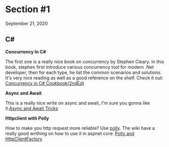 # Section #1
September 21, 2020

## C#

__Concurrency In C#__

The first one is a really nice book on concurrency by Stephen Cleary. In this book, stephen first introduce various concurrency tool for modern .Net developer, then for each type, he list the common scenarios and solutions. It's very nice reading as well as a good reference on the shelf. Check it out: [Concurrency in C# Cookbook(2ndEd)](https://www.oreilly.com/library/view/concurrency-in-c/9781492054498/)

__Async and Await__

This is a really nice write on async and await, I'm sure you gonna like it.[Async and Await Tricks](https://cpratt.co/async-tips-tricks/)

__Httpclient with Polly__

How to make you http request more reliable? Use [polly](https://github.com/App-vNext/Polly). The wiki have a really good writhing on how to use it in aspnet core: [Polly and HttpClientFactory](https://github.com/App-vNext/Polly/wiki/Polly-and-HttpClientFactory)